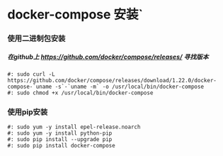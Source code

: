 # docker-compose 安装`

### 使用二进制包安装

##### 在github上 https://github.com/docker/compose/releases/ 寻找版本
```
#: sudo curl -L https://github.com/docker/compose/releases/download/1.22.0/docker-compose-`uname -s`-`uname -m` -o /usr/local/bin/docker-compose
#: sudo chmod +x /usr/local/bin/docker-compose
```

### 使用pip安装
```
#: sudo yum -y install epel-release.noarch 
#: sudo yum -y install python-pip
#: sudo pip install --upgrade pip
#: sudo pip install docker-compose
```